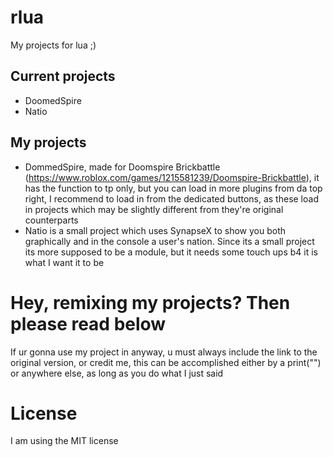 # rlua
My projects for lua ;)
## Current projects
- DoomedSpire
- Natio
## My projects
- DommedSpire, made for Doomspire Brickbattle (https://www.roblox.com/games/1215581239/Doomspire-Brickbattle), it has the function to tp only, but you can load in more plugins from da top right, I recommend to load in from the dedicated buttons, as these load in projects which may be slightly different from they're original counterparts
- Natio is a small project which uses SynapseX to show you both graphically and in the console a user's nation. Since its a small project its more supposed to be a module, but it needs some touch ups b4 it is what I want it to be
# Hey, remixing my projects? Then please read below
If ur gonna use my project in anyway, u must always include the link to the original version, or credit me, this can be accomplished either by a print("") or anywhere else, as long as you do what I just said
# License
I am using the MIT license
